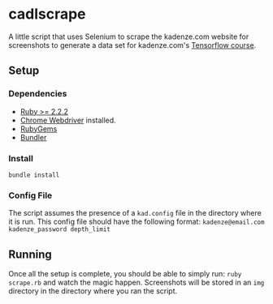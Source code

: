 # cadlscrape
A little script that uses Selenium to scrape the kadenze.com website for screenshots
to generate a data set for kadenze.com's [Tensorflow course](https://www.kadenze.com/courses/creative-applications-of-deep-learning-with-tensorflow-i/info).

## Setup

### Dependencies
* [Ruby >= 2.2.2](https://www.ruby-lang.org/en/downloads/)
* [Chrome Webdriver](https://sites.google.com/a/chromium.org/chromedriver/downloads) installed.
* [RubyGems](https://rubygems.org/pages/download)
* [Bundler](http://bundler.io/)

### Install
`bundle install`

### Config File
The script assumes the presence of a `kad.config` file in the directory where it is run.
This config file should have the following format:
`
kadenze@email.com
kadenze_password
depth_limit
`

## Running
Once all the setup is complete, you should be able to simply run: `ruby scrape.rb` and watch the magic happen.
Screenshots will be stored in an `img` directory in the directory where you ran the script.
